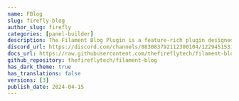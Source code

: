 ```yaml
---
name: FBlog
slug: firefly-blog
author_slug: firefly
categories: [panel-builder]
description: The Filament Blog Plugin is a feature-rich plugin designed to enhance your blogging experience on your website. It comes with a variety of powerful features to help you manage and customize your blog posts effectively.
discord_url: https://discord.com/channels/883083792112300104/1229451531368009768
docs_url: https://raw.githubusercontent.com/thefireflytech/filament-blog/master/README.md
github_repository: thefireflytech/filament-blog
has_dark_theme: true
has_translations: false
versions: [3]
publish_date: 2024-04-15
---
```

